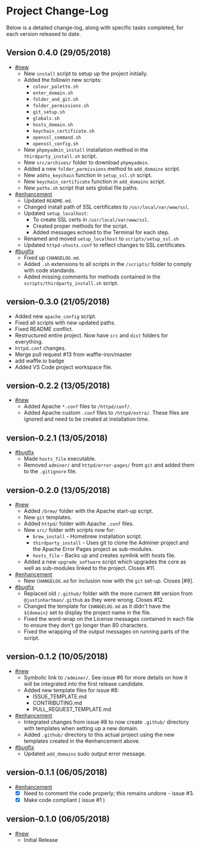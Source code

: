 # Project Change-Log

Below is a detailed change-log, along with specific tasks completed, for each
version released to date.

## Version 0.4.0 (29/05/2018)

- [#new](#new)
  - New `install` script to setup up the project initially.
  - Added the followin new scripts:
    - `colour_palette.sh`
    - `enter_domain.sh`
    - `folder_and_git.sh`
    - `folder_permissions.sh`
    - `git_setup.sh`
    - `globals.sh`
    - `hosts_domain.sh`
    - `keychain_certificate.sh`
    - `openssl_command.sh`
    - `openssl_config.sh`
  - New `phpmyadmin_install` installation method in the `thirdparty_install.sh`
    script.
  - New `src/archives/` folder to download `phpmyadmin`.
  - Added a new `folder_permissions` method to `add_domains` script.
  - New `addto_keychain` function in `setup_ssl.sh` script.
  - New `keychain_certificate` function in `add_domains` script.
  - New `paths.sh` script that sets global file paths.
- [#enhancement](#enhancement)
  - Updated `README.md`.
  - Changed install path of SSL certificates to `/usr/local/var/www/ssl`.
  - Updated `setup_localhost`: 
    - To create SSL certs in `/usr/local/var/www/ssl`.
    - Created proper methods for the script.
    - Added messages echoed to the Terminal for each step.
  - Renamed and moved `setup_localhost` to `scripts/setup_ssl.sh`
  - Updated `httpd-vhosts.conf` to reflect changes to SSL certificates.
- [#bugfix](#bugfix)
  - Fixed up `CHANGELOG.md`.
  - Added `.sh` extensions to all scripts in the `/scripts/` folder to comply
    with code standards.
  - Added missing comments for methods contained in the
    `scripts/thirdparty_install.sh` script.

## version-0.3.0 (21/05/2018)

- Added new `apache_config` script.
- Fixed all scripts with new updated paths.
- Fixed README conflict.
- Restructured entire project. Now have `src` and `dist` folders for everything.
- `httpd.conf` changes.
- Merge pull request #13 from waffle-iron/master
- add waffle.io badge
- Added VS Code project workspace file.

## version-0.2.2 (13/05/2018)

- [#new](#new)
  - Added Apache `*.conf` files to `/httpd/conf/`.
  - Added Apache custom `.conf` files to `/httpd/extra/`. These files are
    ignored and need to be created at installation time.

## version-0.2.1 (13/05/2018)

- [#bugfix](#bugfix)
  - Made `hosts_file` executable.
  - Removed `adminer/` and `httpd/error-pages/` from `git` and added them to
    the `.gitignore` file.

## version-0.2.0 (13/05/2018)

- [#new](#new)
  - Added `/brew/` folder with the Apache start-up script.
  - New `git` templates.
  - Added `httpd/` folder with Apache `.conf` files.
  - New `src/` folder with scripts now for:
    - `brew_install` - Homebrew installation script.
    - `thirdparty_install` - Uses git to clone the Adminer project and
        the Apache Error Pages project as sub-modules.
    - `hosts_file` - Backs up and creates symlink with hosts file.
  - Added a new `upgrade_software` script which upgrades the core as well as
    sub-modules linked to the project. Closes #11.
- [#enhancement](#enhancement)
  - New `CHANGELOG.md` for inclusion now with the `git` set-up. Closes [#9].
- [#bugfix](#bugfix)
  - Replaced old `/.github/` folder with the more current ## version from
    `@justinhartman/.github` as they were wrong. Closes #12.
  - Changed the template for `CHANGELOG.md` as it didn't have the `${domain}`
    set to display the project name in the file.
  - Fixed the word-wrap on the License messages contained in each file to
    ensure they don't go longer than 80 characters.
  - Fixed the wrapping of the output messages on running parts of the script.

## version-0.1.2 (10/05/2018)

- [#new](#new)
  - Symbolic link to `/adminer/`. See issue #6 for more details on how it
      will be integrated into the first release candidate.
  - Added new template files for issue #8:
    - ISSUE_TEMPLATE.md
    - CONTRIBUTING.md
    - PULL_REQUEST_TEMPLATE.md
- [#enhancement](#enhancement)
  - Integrated changes from issue #8 to now create `.github/` directory with
      templates when setting up a new domain.
  - Added `.github/` directory to this actual project using the new
      templates created in the #enhancement above.
- [#bugfix](#bugfix)
  - Updated `add_domains` sudo output error message.

## version-0.1.1 (06/05/2018)

- [#enhancement](#enhancement)
  - [X] Need to comment the code properly; this remains undone - issue #3.
  - [X] Make code compliant ( issue #1 )

## version-0.1.0 (06/05/2018)

- [#new](#new)
  - Initial Release
